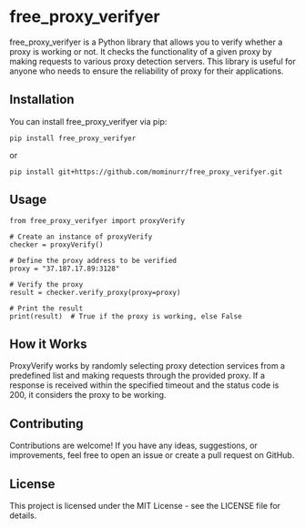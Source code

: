 free_proxy_verifyer
===========

free_proxy_verifyer is a Python library that allows you to verify whether a proxy is working or not. It checks the functionality of a given proxy by making requests to various proxy detection servers. This library is useful for anyone who needs to ensure the reliability of proxy for their applications.

Installation
------------

You can install free_proxy_verifyer via pip:

`pip install free_proxy_verifyer`

or

`pip install git+https://github.com/mominurr/free_proxy_verifyer.git`

Usage
-----

```
from free_proxy_verifyer import proxyVerify

# Create an instance of proxyVerify
checker = proxyVerify()

# Define the proxy address to be verified
proxy = "37.187.17.89:3128"

# Verify the proxy
result = checker.verify_proxy(proxy=proxy)

# Print the result
print(result)  # True if the proxy is working, else False

```

How it Works
------------

ProxyVerify works by randomly selecting proxy detection services from a predefined list and making requests through the provided proxy. If a response is received within the specified timeout and the status code is 200, it considers the proxy to be working.

Contributing
------------

Contributions are welcome! If you have any ideas, suggestions, or improvements, feel free to open an issue or create a pull request on GitHub.

License
-------

This project is licensed under the MIT License - see the LICENSE file for details.